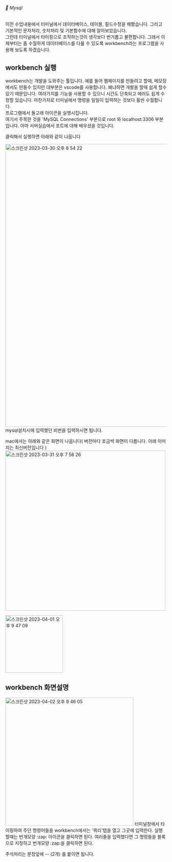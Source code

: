 ###### :cactus:  Mysql

이전 수업내용에서 터미널에서 데이터베이스, 테이블, 필드수정을 해봤습니다. 그리고 기본적인 문자처리, 숫자처리 및 기본함수에 대해 알아보았습니다.  
그런데 터미널에서 타이핑으로 조작하는것이 생각보다 번거롭고 불편합니다. 그래서 이제부터는 좀 수월하게 데이터베이스를 다룰 수 있도록 workbench라는 프로그램을 사용해 보도록 하겠습니다.   



## workbench 실행
workbench는 개발을 도와주는 툴입니다. 예를 들어 웹페이지를 만들려고 할때, 메모장에서도 만들수 있지만 대부분은 vscode를 사용합니다. 왜냐하면 개발을 할때 쉽게 할수있기 때문입니다. 여러가지를 기능을 사용할 수 있으니 시간도 단축되고 에러도 쉽게 수정할 있습니다. 마찬가지로 터미널에서 명령을 일일이 입력하는 것보다 휠씬 수월합니다.     
프로그램에서 돌고래 아이콘을 실행시킵니다.   
여기서 주목한 것을 'MySQL Connections' 부분으로 root 와 localhost:3306 부분입니다. 아마 서버실습에서 포트에 대해 배우셨을 것입니다. 

클릭해서 실행하면 아래와 같이 나옵니다 

<img width="883" alt="스크린샷 2023-03-30 오후 8 54 22" src="https://user-images.githubusercontent.com/48478079/228828130-fb9eef49-4ce1-40cf-921a-8fdeac56da27.png">    
mysql설치시에 입력했던 비번을 입력하시면 됩니다. 

mac에서는 아래와 같은 화면이 나옵니다( 버전마다 조금씩 화면이 다릅니다. 아래 이미지는 최신버전입니다 )   
<img width="500" alt="스크린샷 2023-03-31 오후 7 58 26" src="https://user-images.githubusercontent.com/48478079/229102625-b56bbaff-dd21-4269-b84f-124d1446bcdf.png">


<img width="180" alt="스크린샷 2023-04-01 오후 9 47 09" src="https://user-images.githubusercontent.com/48478079/229289767-78983eec-3067-4657-bb2c-2ebfcb215673.png">

## workbench 화면설명
<img width="400" alt="스크린샷 2023-04-02 오후 9 46 05" src="https://user-images.githubusercontent.com/48478079/229353790-347feed7-32a5-4ae0-9d49-ac3d146e7f2f.png">     
터미널창에서 타이핑하여 주던 명령어들을 workbench에서는 '쿼리'탭을 열고 그곳에 입력한다. 실행할때는 번개모양 :zap: 아이콘을 클릭하면 된다. 여러줄을 입력했다면 그 명령들을 블록으로 지정하고 번개모양 :zap:을 클릭하면 된다.    

주석처리는 문장앞에 -- (2개) 를 붙이면 됩니다.
 
